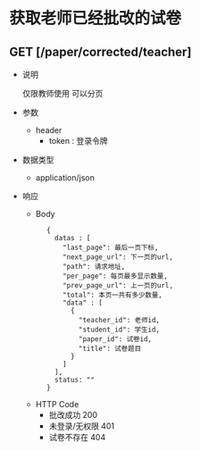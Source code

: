 #  获取老师已经批改的试卷

## GET [/paper/corrected/teacher]
+ 说明

  仅限教师使用
  可以分页

+ 参数
   + header
     + token : 登录令牌

+ 数据类型
  + application/json

+ 响应
  + Body
  ```
        {
          datas : [
            "last_page": 最后一页下标,
            "next_page_url": 下一页的url,
            "path": 请求地址,
            "per_page": 每页最多显示数量,
            "prev_page_url": 上一页的url,
            "total": 本页一共有多少数量,
            "data" : [
              {
                "teacher_id": 老师id,
                "student_id": 学生id,
                "paper_id": 试卷id,
                "title": 试卷题目
              }
            ]
          ],
          status: ""
        }
    ```
  + HTTP Code
    + 批改成功 200
    + 未登录/无权限 401
    + 试卷不存在 404
